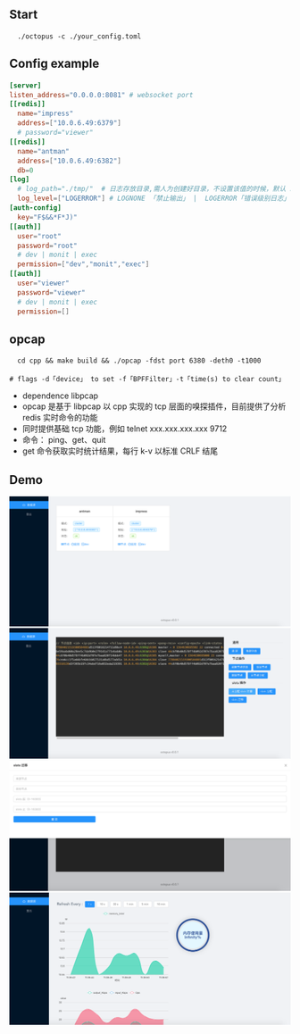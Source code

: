 ## Start
```shell
  ./octopus -c ./your_config.toml
```
## Config example
```toml
[server]
listen_address="0.0.0.0:8081" # websocket port
[[redis]]
  name="impress"
  address=["10.0.6.49:6379"]
  # password="viewer"
[[redis]]
  name="antman"
  address=["10.0.6.49:6382"]
  db=0
[log]
  # log_path="./tmp/"  # 日志存放目录,需人为创建好目录，不设置该值的时候，默认 stdout 进行日志输出
  log_level=["LOGERROR"] # LOGNONE 「禁止输出」 |  LOGERROR「错误级别日志」  |  LOGWARN「警告级别」  |  LOGDEBUG「debug 级别，该级别包含大量日志（含所有操作命令记录），谨慎使用」    默认 LOGERROR
[auth-config]
  key="F$&&*F*J)"
[[auth]]
  user="root"
  password="root"
  # dev | monit | exec
  permission=["dev","monit","exec"]  
[[auth]]
  user="viewer"
  password="viewer"
  # dev | monit | exec
  permission=[]  
```
## opcap
  
``` shell
  cd cpp && make build && ./opcap -fdst port 6380 -deth0 -t1000
  # flags -d「device」 to set -f「BPFFilter」-t「time(s) to clear count」
```
- dependence libpcap
- opcap 是基于 libpcap 以 cpp 实现的 tcp 层面的嗅探插件，目前提供了分析 redis 实时命令的功能
- 同时提供基础 tcp 功能，例如 telnet xxx.xxx.xxx.xxx 9712
- 命令： ping、get、quit
- get 命令获取实时统计结果，每行 k-v 以标准 CRLF 结尾
## Demo
![avatar](./img/clusterList.png)
![avatar](./img/devMode.png)
![avatar](./img/devSlotMigra.png)
![avatar](./img/monitorMode.png)